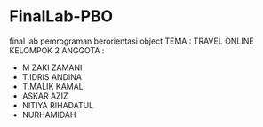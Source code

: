 # FinalLab-PBO
final lab pemrograman berorientasi object
TEMA : TRAVEL ONLINE
KELOMPOK 2
ANGGOTA :
- M ZAKI ZAMANI
- T.IDRIS ANDINA
- T.MALIK KAMAL
- ASKAR AZIZ
- NITIYA RIHADATUL
- NURHAMIDAH

